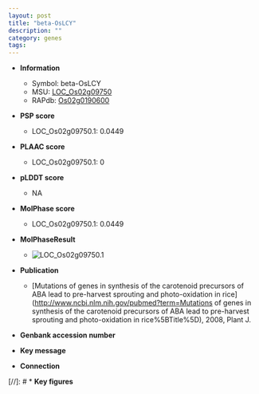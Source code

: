 ```yaml
---
layout: post
title: "beta-OsLCY"
description: ""
category: genes
tags: 
---
```


* **Information**  
    + Symbol: beta-OsLCY  
    + MSU: [LOC_Os02g09750](http://rice.plantbiology.msu.edu/cgi-bin/ORF_infopage.cgi?orf=LOC_Os02g09750)  
    + RAPdb: [Os02g0190600](http://rapdb.dna.affrc.go.jp/viewer/gbrowse_details/irgsp1?name=Os02g0190600)  

* **PSP score**  
    + LOC_Os02g09750.1: 0.0449 

* **PLAAC score**  
    + LOC_Os02g09750.1: 0 

* **pLDDT score**
    + NA


* **MolPhase score**
    + LOC_Os02g09750.1: 0.0449

* **MolPhaseResult**
    + ![LOC_Os02g09750.1](https://ricepsp.github.io/pictures/LOC_Os02g/LOC_Os02g09750.1.png)

* **Publication**  
    + [Mutations of genes in synthesis of the carotenoid precursors of ABA lead to pre-harvest sprouting and photo-oxidation in rice](http://www.ncbi.nlm.nih.gov/pubmed?term=Mutations of genes in synthesis of the carotenoid precursors of ABA lead to pre-harvest sprouting and photo-oxidation in rice%5BTitle%5D), 2008, Plant J.

* **Genbank accession number**  

* **Key message**  

* **Connection**  

[//]: # * **Key figures**  


